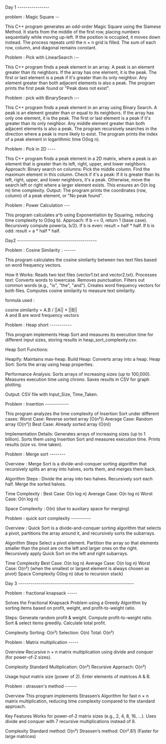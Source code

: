 Day 1 ----------------

problem : Magic Square --

This C++ program generates an odd-order Magic Square using the Siamese Method. It starts from the middle of the first row, placing numbers sequentially while moving up-left. If the position is occupied, it moves down instead. The process repeats until the n × n grid is filled. The sum of each row, column, and diagonal remains constant.

Problem : Pick with LinearSearch :--

This C++ program finds a peak element in an array. A peak is an element greater than its neighbors.
If the array has one element, it is the peak.
The first or last element is a peak if it's greater than its only neighbor.
Any element greater than both adjacent elements is also a peak.
The program prints the first peak found or "Peak does not exist".

 Problem : pick with BinarySearch :--

This C++ program finds a peak element in an array using Binary Search.
A peak is an element greater than or equal to its neighbors.
If the array has only one element, it is the peak.
The first or last element is a peak if it's greater than its only neighbor.
Any middle element greater than both adjacent elements is also a peak.
The program recursively searches in the direction where a peak is more likely to exist.
The program prints the index of a peak element in logarithmic time O(log n).

Problem :  Pick in 2D ----

This C++ program finds a peak element in a 2D matrix, where a peak is an element that is greater than its left, right, upper, and lower neighbors.
Approach:
Binary search on columns:
  Pick the middle column.
  Find the maximum element in this column.
Check if it's a peak:
  If it is greater than its left, right, upper, and lower neighbors, it's a peak.
  Otherwise, move the search left or right where a larger element exists.
This ensures an O(n log m) time complexity.
Output:
  The program prints the coordinates (row, column) of a peak element, or "No peak found".

 
 Problem : Power Calculation ---
 
This program calculates a^b using Exponentiation by Squaring, reducing time complexity to O(log b).
Approach:
If b == 0, return 1 (base case).
Recursively compute power(a, b/2).
If b is even: result = half * half.
If b is odd: result = a * half * half.



Day2 ----------------------------------------


 Problem : Cosine Similarity : ------

This program calculates the cosine similarity between two text files based on word frequency vectors.

How It Works:
Reads two text files (vector1.txt and vector2.txt).
Processes text:
Converts words to lowercase.
Removes punctuation.
Filters out common words (e.g., "is", "the", "and").
Creates word frequency vectors for both files.
Computes cosine similarity to measure text similarity.

formula used :

cosine similarity = A.B  / ||A|| * ||B||   
A and B are word frequency vectors 

Problem : Heap short -----------

This program implements Heap Sort and measures its execution time for different input sizes, storing results in heap_sort_complexity.csv.

Heap Sort Functions:

  Heapify: Maintains max-heap.
  Build Heap: Converts array into a heap.
  Heap Sort: Sorts the array using heap properties.

Performance Analysis:
  Sorts arrays of increasing sizes (up to 100,000).
  Measures execution time using chrono.
  Saves results in CSV for graph plotting.

Output: CSV file with Input_Size, Time_Taken.


Problem : Insertion ------------

This program analyzes the time complexity of Insertion Sort under different cases:
Worst Case: Reverse sorted array (O(n²))
Average Case: Random array (O(n²))
Best Case: Already sorted array (O(n))

Implementation Details:
Generates arrays of increasing sizes (up to 1 billion).
Sorts them using Insertion Sort and measures execution time.
Prints results (size vs. time taken).


Problem : Merge sort  --------

Overview :
   Merge Sort is a divide-and-conquer sorting algorithm that recursively splits an array into 
   halves, sorts them, and merges them back.

Algorithm Steps :
   Divide the array into two halves.
   Recursively sort each half.
   Merge the sorted halves.
   
Time Complexity :
   Best Case: O(n log n)
   Average Case: O(n log n)
   Worst Case: O(n log n)

Space Complexity : 
   O(n) (due to auxiliary space for merging)


Problem : quick sort complexity ----------

Overview :
   Quick Sort is a divide-and-conquer sorting algorithm that selects a pivot, partitions the 
   array around it, and recursively sorts the subarrays.

Algorithm Steps
  Select a pivot element.
  Partition the array so that elements smaller than the pivot are on the left and larger ones 
  on the right.
  Recursively apply Quick Sort on the left and right subarrays.

Time Complexity
   Best Case: O(n log n)
   Average Case: O(n log n)
   Worst Case: O(n²) (when the smallest or largest element is always chosen as pivot)
Space Complexity
   O(log n) (due to recursion stack)


Day 3 ----------------------------------------------------------

Problem : fractional knapsack -----

Solves the Fractional Knapsack Problem using a Greedy Algorithm by sorting items based on profit, weight, and profit-to-weight ratio.

Steps:
   Generate random profit & weight.
   Compute profit-to-weight ratio.
   Sort & select items greedily.
   Calculate total profit.

Complexity
   Sorting: O(n²)
   Selection: O(n)
   Total: O(n²)


Problem : Matrix multiplication -----

Overview
    Recursive n × n matrix multiplication using divide and conquer (for power-of-2 sizes).

Complexity
    Standard Multiplication: O(n³)
    Recursive Approach: O(n³)

Usage
    Input matrix size (power of 2).
    Enter elements of matrices A & B.

Problem : strassen's method ------

Overview
    This program implements Strassen’s Algorithm for fast n × n matrix multiplication, reducing 
    time complexity compared to the standard approach.

Key Features
    Works for power-of-2 matrix sizes (e.g., 2, 4, 8, 16, …).
    Uses divide and conquer with 7 recursive multiplications instead of 8.

Complexity
   Standard method: O(n³)
   Strassen’s method: O(n².81) (Faster for large matrices)

   






